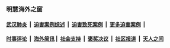 
### 明慧海外之窗

####  [武汉肺炎](indexes/365.md?t=03021200) &nbsp;|&nbsp;  [迫害案例综述](indexes/328.md?t=03021200) &nbsp;|&nbsp; [迫害致死案例](indexes/277.md?t=03021200)  &nbsp;|&nbsp; [更多迫害案例](indexes/81.md?t=03021200)  &nbsp;|&nbsp; 
####  [时事评论](indexes/19.md?t=03021200) &nbsp;|&nbsp; [海外简讯](indexes/245.md?t=03021200)&nbsp;|&nbsp;  [社会支持](indexes/140.md?t=03021200) &nbsp;|&nbsp; [褒奖决议](indexes/282.md?t=03021200) &nbsp;|&nbsp; [社区报道](indexes/91.md?t=03021200)  &nbsp;|&nbsp; [天人之间](indexes/78.md?t=03021200) 

